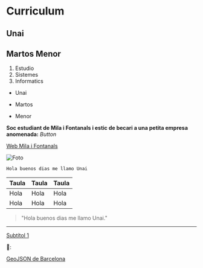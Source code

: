 # Curriculum
## Unai
## Martos Menor

1. Estudio
2. Sistemes
3. Informatics 

- Unai 
* Martos
+ Menor

**Soc estudiant de Mila i Fontanals i estic de becari a una petita empresa anomenada:**
*Button*

[Web Mila i Fontanals](https://agora.xtec.cat/iesmila/)

![Foto](https://i1.sndcdn.com/artworks-n6MBDPvwIra9wTpc-oMVP0w-t500x500.jpg)

`Hola buenos dias me llamo Unai`

|   Taula   |   Taula   |   Taula   |
|-----------|-----------|-----------|
|   Hola    |   Hola    |   Hola    |
|   Hola    |   Hola    |   Hola    |

> "Hola buenos dias me llamo Unai."

---

[Subtítol 1](#subtítol-1)

💩:

[GeoJSON de Barcelona](https://example.com/barcelona.geojson)
